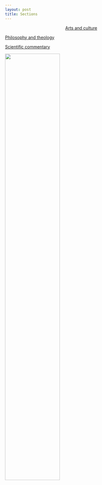 ```yaml
---
layout: post
title: Sections
---
```


<p style="text-align:center">
<a href="{{ '/artsculture.html' | prepend: site.baseurl }}">Arts and culture</a>

<a href="{{ '/philtheology.html' | prepend: site.baseurl }}">Philosophy and theology</a>

<a href="{{ '/scientific.html' | prepend: site.baseurl }}">Scientific commentary</a>
</p>

<img src="{{site.baseurl}}/assets/images/sections_giraffe.jpg" width="60%" height="60%" class="center">